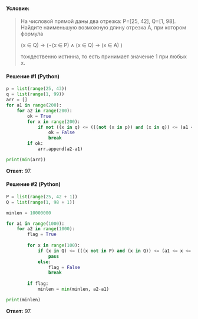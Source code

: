 #### Условие:

> На числовой прямой даны два отрезка: P=[25, 42], Q=[1, 98]. Найдите наименьшую возможную длину отрезка A, при котором формула
> 
> (x ∈ Q) → (¬(x ∈ P) ∧ (x ∈ Q) → (x ∈ A) )
> 
> тождественно истинна, то есть принимает значение 1 при любых x.

#### Решение #1 (Python)
```python
p = list(range(25, 43))
q = list(range(1, 99))
arr = []
for a1 in range(200):
    for a2 in range(200):
        ok = True
        for x in range(200):
            if not ((x in q) <= (((not (x in p)) and (x in q)) <= (a1 <= x <= a2))):
                ok = False
                break
        if ok:
            arr.append(a2-a1)

print(min(arr))
```

**Ответ:** 97.

#### Решение #2 (Python)
```python
P = list(range(25, 42 + 1))
Q = list(range(1, 98 + 1))

minlen = 10000000

for a1 in range(1000):
    for a2 in range(1000):
        flag = True
        
        for x in range(100):
            if (x in Q) <= (((x not in P) and (x in Q)) <= (a1 <= x <= a2)):
                pass
            else:
                flag = False
                break
        
        if flag:
            minlen = min(minlen, a2-a1)

print(minlen)
```
**Ответ:** 97.
